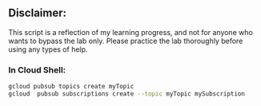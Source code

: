 ## Disclaimer:

This script is a reflection of my learning progress, and not for anyone who wants to bypass the lab only. Please practice the lab thoroughly before using any types of help.

### In Cloud Shell:

```bash
gcloud pubsub topics create myTopic
gcloud  pubsub subscriptions create --topic myTopic mySubscription
```
